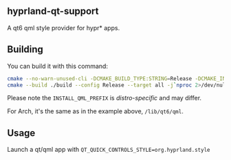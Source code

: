 ## hyprland-qt-support

A qt6 qml style provider for hypr* apps.

## Building

You can build it with this command:
```sh
cmake --no-warn-unused-cli -DCMAKE_BUILD_TYPE:STRING=Release -DCMAKE_INSTALL_PREFIX:PATH=/usr -DINSTALL_QML_PREFIX=/lib/qt6/qml -S . -B ./build
cmake --build ./build --config Release --target all -j`nproc 2>/dev/null || getconf NPROCESSORS_CONF`
```

Please note the `INSTALL_QML_PREFIX` is _distro-specific_ and may differ.

For Arch, it's the same as in the example above, `/lib/qt6/qml`.

## Usage

Launch a qt/qml app with `QT_QUICK_CONTROLS_STYLE=org.hyprland.style`

